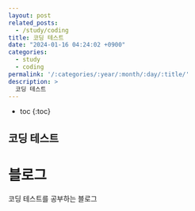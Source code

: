 ```yaml
---
layout: post
related_posts:
  - /study/coding
title: 코딩 테스트
date: "2024-01-16 04:24:02 +0900"
categories:
  - study
  - coding
permalink: '/:categories/:year/:month/:day/:title/'
description: >
  코딩 테스트
---
```


* toc
{:toc}

## 코딩 테스트

# 블로그

코딩 테스트를 공부하는 블로그
